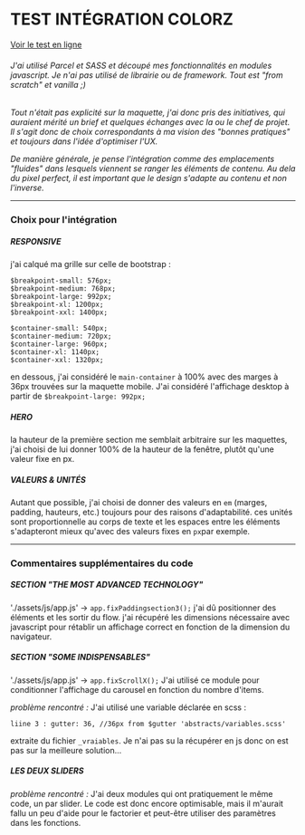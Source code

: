 # TEST INTÉGRATION  COLORZ

[Voir le test en ligne](https://colorz.loictran.com/)

###### J'ai utilisé Parcel et SASS et découpé mes fonctionnalités en modules javascript. Je n'ai pas utilisé de librairie ou de framework. Tout est "from scratch" et vanilla ;)

_Tout n'était pas explicité sur la maquette, j'ai donc pris des initiatives, qui auraient mérité un brief et quelques échanges avec la ou le chef de projet. Il s'agit donc de choix correspondants à ma vision des "bonnes pratiques" et toujours dans l'idée d'optimiser l'UX._

_De manière générale, je pense l'intégration comme des emplacements "fluides" dans lesquels viennent se ranger les éléments de contenu. Au dela du pixel perfect, il est important que le design s'adapte au contenu et non l'inverse._
***
### Choix pour l'intégration
##### RESPONSIVE
j'ai calqué ma grille sur celle de bootstrap :

```
$breakpoint-small: 576px;
$breakpoint-medium: 768px;
$breakpoint-large: 992px;
$breakpoint-xl: 1200px;
$breakpoint-xxl: 1400px;

$container-small: 540px;
$container-medium: 720px;
$container-large: 960px;
$container-xl: 1140px;
$container-xxl: 1320px;
```

en dessous, j'ai considéré le ```main-container``` à 100% avec des marges à 36px trouvées sur la maquette mobile.
J'ai considéré l'affichage desktop à partir de ```$breakpoint-large: 992px;```

##### HERO

la hauteur de la première section me semblait arbitraire sur les maquettes, j'ai choisi de lui donner 100% de la hauteur de la fenêtre, plutôt qu'une valeur fixe en px.

##### VALEURS & UNITÉS

Autant que possible, j'ai choisi de donner des valeurs en ```em``` (marges, padding, hauteurs, etc.) toujours pour des raisons d'adaptabilité. ces unités sont proportionnelle au corps de texte et les espaces entre les éléments s'adapteront mieux qu'avec des valeurs fixes en ```px```par exemple.
***
### Commentaires supplémentaires du code

##### SECTION "THE MOST ADVANCED TECHNOLOGY"
'./assets/js/app.js' -> ```app.fixPaddingsection3();```
j'ai dû positionner des éléments et les sortir du flow. j'ai récupéré les dimensions nécessaire avec javascript pour rétablir un affichage correct en fonction de la dimension du navigateur.

##### SECTION "SOME INDISPENSABLES"
'./assets/js/app.js' -> ```app.fixScrollX();```
J'ai utilisé ce module pour conditionner l'affichage du carousel en fonction du nombre d'items.

_problème rencontré :_
J'ai utilisé une variable déclarée en scss : 
``` 
liine 3 : gutter: 36, //36px from $gutter 'abstracts/variables.scss'
```
extraite du fichier ```_vraiables```. Je n'ai pas su la récupérer en js donc on est pas sur la meilleure solution...

##### LES DEUX SLIDERS
_problème rencontré :_
J'ai deux modules qui ont pratiquement le même code, un par slider. Le code est donc encore optimisable, mais il m'aurait fallu un peu d'aide pour le factorier et peut-être utiliser des paramètres dans les fonctions.
